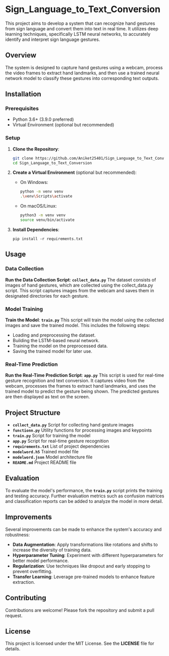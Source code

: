 # Sign_Language_to_Text_Conversion

This project aims to develop a system that can recognize hand gestures from sign language and convert them into text in real time. It utilizes deep learning techniques, specifically LSTM neural networks, to accurately identify and interpret sign language gestures.

## Overview
The system is designed to capture hand gestures using a webcam, process the video frames to extract hand landmarks, and then use a trained neural network model to classify these gestures into corresponding text outputs.

## Installation

### Prerequisites
- Python 3.6+ (3.9.0 preferred)
- Virtual Environment (optional but recommended)

### Setup
1. **Clone the Repository**:
    ```sh
    git clone https://github.com/Aniket25401/Sign_Language_to_Text_Conversion.git
    cd Sign_Language_to_Text_Conversion
    ```

2. **Create a Virtual Environment** (optional but recommended):
    - On Windows:
      ```sh
      python -m venv venv
      .\venv\Scripts\activate
      ```
    - On macOS/Linux:
      ```sh
      python3 -m venv venv
      source venv/bin/activate
      ```

3. **Install Dependencies**:
    ```
    pip install -r requirements.txt
    ```

## Usage

### Data Collection
**Run the Data Collection Script**:
    **```
    collect_data.py
    ```**
    The dataset consists of images of hand gestures, which are collected using the collect_data.py script. This script captures images from the webcam and saves them in designated directories for each gesture.

### Model Training
**Train the Model**:
    **```
    train.py
    ```**
    This script will train the model using the collected images and save the trained model. This includes the following steps:

  - Loading and preprocessing the dataset.
  - Building the LSTM-based neural network.
  - Training the model on the preprocessed data.
  - Saving the trained model for later use.

### Real-Time Prediction
**Run the Real-Time Prediction Script**:
    **```
    app.py
    ```**
    This script is used for real-time gesture recognition and text conversion. It captures video from the webcam, processes the frames to       extract hand landmarks, and uses the trained model to predict the gesture being shown. The predicted gestures are then displayed as text on       the screen.

## Project Structure
- **`collect_data.py`** Script for collecting hand gesture images
- **`functionn.py`** Utility functions for processing images and keypoints
- **`train.py`** Script for training the model
- **`app.py`** Script for real-time gesture recognition
- **`requirements.txt`** List of project dependencies
- **`modelword.h5`** Trained model file
- **`modelword.json`** Model architecture file
- **`README.md`** Project README file

## Evaluation
To evaluate the model's performance, the **`train.py`** script prints the training and testing accuracy. Further evaluation metrics such as confusion matrices and classification reports can be added to analyze the model in more detail.

## Improvements
Several improvements can be made to enhance the system's accuracy and robustness:

- **Data Augmentation**: Apply transformations like rotations and shifts to increase the diversity of training data.
- **Hyperparameter Tuning**: Experiment with different hyperparameters for better model performance.
- **Regularization**: Use techniques like dropout and early stopping to prevent overfitting.
- **Transfer Learning**: Leverage pre-trained models to enhance feature extraction.

## Contributing
Contributions are welcome! Please fork the repository and submit a pull request.

## License
This project is licensed under the MIT License. See the **LICENSE** file for details.

